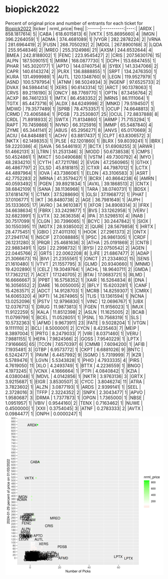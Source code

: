 # biopick2022
Percent of original price and number of entrants for each ticket for [Biopick2022](https://twitter.com/hashtag/Biopick2022)
|ticker |  nrml_price| freq|
|:------|-----------:|----:|
|ARDX   | 858.1817614|    5|
|CABA   | 618.6015813|    6|
|VKTX   | 515.8695660|    4|
|IMGN   | 396.2264059|    1|
|ADMA   | 374.4681089|    1|
|VYGR   | 282.2878224|    2|
|VRNA   | 281.6964419|    2|
|FUSN   | 268.7050292|    2|
|MDGL   | 267.8900168|    3|
|LQDA   | 255.9548346|    2|
|MREO   | 255.3124986|   21|
|AXSM   | 244.6532644|    4|
|BMEA   | 242.8188002|    1|
|FENC   | 223.9545427|    2|
|CRIS   | 207.5630176|   15|
|ALPN   | 187.5090151|    1|
|MIRM   | 168.0877730|    1|
|DCPH   | 153.6847455|    1|
|PHAR   | 145.3020177|    1|
|APTO   | 144.0740754|    8|
|SYBX   | 141.3347066|    2|
|CAPR   | 140.6143274|    2|
|PLRX   | 136.8888855|    1|
|SRPT   | 134.2476350|    1|
|KURA   | 131.4999989|    1|
|AUTL   | 120.1348760|    9|
|LEGN   | 119.9527979|    1|
|ASND   | 100.5797954|    1|
|ATNM   |  98.5024934|    3|
|NGENF  |  97.6525733|    2|
|DVAX   |  94.5984414|    1|
|XERS   |  90.6143314|   12|
|ARCT   |  90.1378063|    1|
|CRVS   |  89.2116190|    3|
|ONCY   |  88.7769770|    1|
|OPTN   |  87.3456764|    2|
|ACXP   |  86.7461233|    1|
|IMTX   |  86.4583352|    2|
|MRNS   |  86.1111064|    1|
|TGTX   |  85.4473716|    9|
|ALDX   |  84.6249998|    2|
|MNKD   |  79.5194507|    1|
|MDWD   |  79.3577489|    1|
|SPRB   |  78.4753357|    1|
|OCUP   |  74.6648813|    3|
|CRMD   |  73.4065884|    1|
|PDSB   |  73.2530807|   25|
|OCUL   |  72.8837888|    8|
|CRDL   |  71.8918933|    2|
|SWTX   |  71.8134860|    1|
|ARMP   |  71.7153294|    1|
|RAPT   |  70.7459868|    1|
|NVNO   |  66.3125916|    1|
|IMMP   |  65.5487840|    4|
|ZYME   |  65.3441141|    2|
|ABUS   |  65.2956271|    8|
|ANVS   |  65.0170669|    3|
|ACIU   |  64.8484881|    1|
|ACHV   |  63.8817437|    1|
|CLPT   |  63.8306572|    3|
|NKTX   |  62.1498353|    1|
|PLSE   |  62.1201860|    1|
|BLRX   |  59.8039241|    1|
|IBRX   |  59.2220386|    4|
|SAVA   |  56.5446193|    7|
|BCTX   |  51.6908255|    3|
|ARWR   |  51.4662131|    3|
|LTRN   |  51.2531346|    3|
|MODD   |  50.6738538|    1|
|CMPS   |  50.4524861|    1|
|MXCT   |  50.0490688|    1|
|VSTM   |  49.7300792|    4|
|MYO    |  48.2834210|    1|
|CYTH   |  47.7211786|    2|
|EVGN   |  47.2560965|    1|
|GTHX   |  46.4867797|    2|
|CLSD   |  45.8181815|    2|
|CTXR   |  44.7987012|    1|
|LCTX   |  44.4897964|    1|
|IOVA   |  43.7386061|    1|
|ELDN   |  43.3106583|    3|
|ASRT   |  42.7752283|    2|
|MRNA   |  41.3579427|    1|
|BCRX   |  40.8664238|    6|
|AMRN   |  40.0593492|    1|
|PGEN   |  39.8921834|    1|
|AVXL   |  39.1868513|    2|
|CNTX   |  38.6842109|    1|
|SANA   |  38.1136968|    1|
|TARA   |  38.0740731|    1|
|BDSX   |  37.6181479|    1|
|CTMX   |  37.5288690|    1|
|GLSI   |  37.1968772|    1|
|PHAT   |  37.0106771|    1|
|IKT    |  36.8480738|    2|
|AGE    |  36.7981649|    1|
|AUPH   |  35.1333605|   17|
|AVRO   |  34.9610387|    1|
|XFOR   |  34.8908314|    3|
|IFRX   |  34.6638634|    1|
|FBRX   |  33.2429877|    1|
|BVS    |  33.1262958|    1|
|VERV   |  32.6823991|    1|
|LVTX   |  32.3636358|    4|
|IPA    |  31.5298510|    4|
|INAB   |  30.7517099|    1|
|CLGN   |  30.7396065|    1|
|BCYC   |  30.2447842|    1|
|SIOX   |  30.1550395|   11|
|MGTX   |  28.9385002|    2|
|QURE   |  28.5679858|    1|
|HRTX   |  28.4775451|    1|
|GBIO   |  27.4011310|    1|
|HOOK   |  27.2961373|    2|
|ONTX   |  27.2941174|    1|
|NSCIF  |  27.0088885|    1|
|IPSC   |  26.9861305|    1|
|CRDF   |  26.1231280|    3|
|PRQR   |  25.4681636|    3|
|ATHA   |  25.0191869|    2|
|CNTB   |  22.9883491|    1|
|QSI    |  22.2998732|    1|
|BYSI   |  22.0750542|    2|
|AGEN   |  22.0445766|    2|
|GRTS   |  22.0062208|    8|
|LIFE   |  21.6867477|    2|
|ADAP   |  21.3066673|   15|
|BIVI   |  21.2355561|    1|
|ONCT   |  21.2334802|   15|
|SENS   |  21.1610480|    1|
|VTVT   |  21.1557795|    3|
|GLMD   |  20.9340660|    1|
|MNMD   |  19.4202890|    1|
|CELZ   |  19.3049764|    1|
|ACHL   |  18.9640711|    2|
|GMDA   |  17.7362212|    7|
|ACET   |  17.1240705|    2|
|BTAI   |  17.0683721|    5|
|RLMD   |  16.6666667|    3|
|PPBT   |  16.5758352|    1|
|XAIR   |  16.5264834|    8|
|DNA    |  16.3056552|    2|
|DARE   |  16.0050005|    2|
|BFLY   |  15.6203281|    1|
|CANF   |  15.4263571|    2|
|ADCT   |  14.9128703|    1|
|MCRB   |  14.8259307|    1|
|CMRX   |  14.6065320|    4|
|KPTI   |  14.2674965|    5|
|TLIS   |  13.1361594|    1|
|NCNA   |  13.0252096|    1|
|PSTV   |  12.9796830|    1|
|VINC   |  12.0696767|    1|
|UBX    |  12.0376713|    1|
|DRUG   |  11.9873813|    1|
|FGEN   |  11.9156023|    1|
|IMUX   |  11.9122259|    5|
|KALA   |  11.8512398|    2|
|ASLN   |  11.1625005|    2|
|BCAB   |  11.0799799|    1|
|BCEL   |  11.0528051|    1|
|PSNL   |  10.7568319|    1|
|SLS    |  10.5732363|    1|
|AFMD   |   9.9673911|   23|
|FATE   |   9.5028204|    1|
|VTGN   |   9.1111110|    2|
|BCLI   |   8.5000001|    2|
|CYCN   |   8.4235463|    7|
|MEIP   |   8.3897004|    1|
|PRTG   |   8.2479033|    7|
|VIRI   |   8.0371460|    1|
|VERU   |   7.9881155|    1|
|HEPA   |   7.9824566|    2|
|GOSS   |   7.9540229|    1|
|LPTX   |   7.9166665|   65|
|TCON   |   7.6570397|    6|
|CMMB   |   7.6094200|    1|
|AFIB   |   7.1935481|    3|
|GTBP   |   6.9573772|    1|
|CKPT   |   6.6881026|    9|
|BNTC   |   6.5242477|    1|
|PAVM   |   6.4457992|    9|
|SGMO   |   5.7319999|    7|
|KZR    |   5.5789476|    1|
|LGVN   |   5.5343828|    1|
|PHIO   |   4.7933335|    4|
|PIRS   |   4.7619050|   11|
|XLO    |   4.2493749|    1|
|BTTX   |   4.2236559|    1|
|BNGO   |   4.1973245|    1|
|VCNX   |   4.1666664|    1|
|PTPI   |   4.0840842|    1|
|KZIA   |   4.0380048|    1|
|MDVL   |   4.0142856|    1|
|NKTR   |   3.9763136|    3|
|GRTX   |   3.9215687|    1|
|EIGR   |   3.8530507|    3|
|CYCC   |   3.8046274|   11|
|ATRA   |   3.7823602|    1|
|ALZN   |   3.0877193|    1|
|ARDS   |   2.9399141|    1|
|SEEL   |   2.3728016|    3|
|TFFP   |   2.3224352|    2|
|SNPX   |   2.3043477|    1|
|APVO   |   1.9580687|    3|
|DRMA   |   1.7377873|    1|
|OPGN   |   1.7365000|    1|
|NBSE   |   1.0951957|    1|
|VBIV   |   0.9544160|    2|
|TENX   |   0.7163462|    1|
|NUWE   |   0.4500000|    1|
|XXII   |   0.3754045|    3|
|ATNF   |   0.2783333|    2|
|AVTX   |   0.0984477|    1|
|ONPH   |   0.0000247|    1|
![retvspicks](biopicks.png?raw=true)
